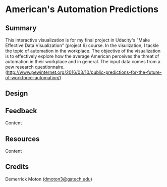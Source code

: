 # American's Automation Predictions

## Summary
This interactive visualization is for my final project in Udacity's "Make Effective Data Visualization" (project 6) course. In the visulization, I tackle the topic of automation in the workplace. The objective of the visualization is to effectively explore how the average American perceives the threat of automation in their workplace and in general. The input data comes from a pew research questionnaire. (http://www.pewinternet.org/2016/03/10/public-predictions-for-the-future-of-workforce-automation/)

## Design


## Feedback
Content

## Resources
Content

## Credits
Demerrick Moton (dmoton3@gatech.edu)
